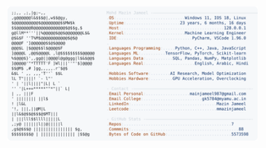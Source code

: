 <picture>
  <source srcset="https://raw.githubusercontent.com/mmazinjameel/mmazinjameel/main/dark_mode.svg?v=1747788769" media="(prefers-color-scheme: dark)">
  <img src="https://raw.githubusercontent.com/mmazinjameel/mmazinjameel/main/light_mode.svg?v=1747788769">
</picture>

